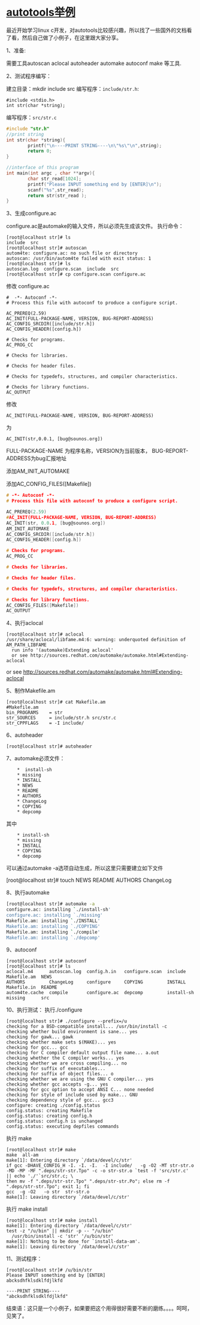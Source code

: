 # [autotools举例](http://www.xxlinux.com/linux/article/development/soft/20071118/12163.html)


最近开始学习linux c开发，对autotools比较感兴趣，所以找了一些国外的文档看了看，然后自己做了小例子，在这里跟大家分享。

1、准备:

需要工具autoscan aclocal autoheader automake autoconf make 等工具.

2、测试程序编写：

建立目录：mkdir include src 编写程序：`include/str.h`:

```
#include <stdio.h>
int str(char *string);
```
编写程序：`src/str.c`

```C
#include "str.h"
//print string
int str(char *string){
        printf("\n----PRINT STRING----\n\"%s\"\n",string);
        return 0;
}

//interface of this program
int main(int argc , char **argv){
        char str_read[1024];
        printf("Please INPUT something end by [ENTER]\n");
        scanf("%s",str_read);
        return str(str_read );
}
```

3、生成configure.ac

configure.ac是automake的输入文件，所以必须先生成该文件。 执行命令：

```
[root@localhost str]# ls
include  src
[root@localhost str]# autoscan
autom4te: configure.ac: no such file or directory
autoscan: /usr/bin/autom4te failed with exit status: 1
[root@localhost str]# ls
autoscan.log  configure.scan  include  src
[root@localhost str]# cp configure.scan configure.ac
```

修改 configure.ac

```
#  -*- Autoconf -*-
# Process this file with autoconf to produce a configure script.

AC_PREREQ(2.59)
AC_INIT(FULL-PACKAGE-NAME, VERSION, BUG-REPORT-ADDRESS)
AC_CONFIG_SRCDIR([include/str.h])
AC_CONFIG_HEADER([config.h])

# Checks for programs.
AC_PROG_CC

# Checks for libraries.

# Checks for header files.

# Checks for typedefs, structures, and compiler characteristics.

# Checks for library functions.
AC_OUTPUT
```

修改
```
AC_INIT(FULL-PACKAGE-NAME, VERSION, BUG-REPORT-ADDRESS)
```
为
```
AC_INIT(str,0.0.1, [bug@sounos.org])
```
FULL-PACKAGE-NAME 为程序名称，VERSION为当前版本， BUG-REPORT-ADDRESS为bug汇报地址

添加AM_INIT_AUTOMAKE


添加AC_CONFIG_FILES([Makefile])

```C
# -*- Autoconf -*-
# Process this file with autoconf to produce a configure script.

AC_PREREQ(2.59)
#AC_INIT(FULL-PACKAGE-NAME, VERSION, BUG-REPORT-ADDRESS)
AC_INIT(str, 0.0.1, [bug@sounos.org])
AM_INIT_AUTOMAKE
AC_CONFIG_SRCDIR([include/str.h])
AC_CONFIG_HEADER([config.h])

# Checks for programs.
AC_PROG_CC

# Checks for libraries.

# Checks for header files.

# Checks for typedefs, structures, and compiler characteristics.

# Checks for library functions.
AC_CONFIG_FILES([Makefile])
AC_OUTPUT
```

4、执行aclocal

```
[root@localhost str]# aclocal
/usr/share/aclocal/libfame.m4:6: warning: underquoted definition of AM_PATH_LIBFAME
  run info '(automake)Extending aclocal'
  or see http://sources.redhat.com/automake/automake.html#Extending-aclocal
```

or see http://sources.redhat.com/automake/automake.html#Extending-aclocal

5、制作Makefile.am

```
[root@localhost str]# cat Makefile.am
#Makefile.am
bin_PROGRAMS    = str
str_SOURCES     = include/str.h src/str.c
str_CPPFLAGS    = -I include/
```

6、autoheader
```
[root@localhost str]# autoheader
```

7、automake必须文件：
```
    *  install-sh
    * missing
    * INSTALL
    * NEWS
    * README
    * AUTHORS
    * ChangeLog
    * COPYING
    * depcomp
```

其中

```
    * install-sh
    * missing
    * INSTALL
    * COPYING
    * depcomp
```

可以通过automake -a选项自动生成，所以这里只需要建立如下文件

[root@localhost str]# touch NEWS README AUTHORS ChangeLog

8、执行automake

```bash
[root@localhost str]# automake -a
configure.ac: installing `./install-sh'
configure.ac: installing `./missing'
Makefile.am: installing `./INSTALL'
Makefile.am: installing `./COPYING'
Makefile.am: installing `./compile'
Makefile.am: installing `./depcomp'
```

9、autoconf

```
[root@localhost str]# autoconf
[root@localhost str]# ls
aclocal.m4      autoscan.log  config.h.in   configure.scan  include     Makefile.am  NEWS
AUTHORS         ChangeLog     configure     COPYING         INSTALL     Makefile.in  README
autom4te.cache  compile       configure.ac  depcomp         install-sh  missing      src
```

10、执行测试： 执行./configure

```
[root@localhost str]# ./configure --prefix=/u
checking for a BSD-compatible install... /usr/bin/install -c
checking whether build environment is sane... yes
checking for gawk... gawk
checking whether make sets $(MAKE)... yes
checking for gcc... gcc
checking for C compiler default output file name... a.out
checking whether the C compiler works... yes
checking whether we are cross compiling... no
checking for suffix of executables...
checking for suffix of object files... o
checking whether we are using the GNU C compiler... yes
checking whether gcc accepts -g... yes
checking for gcc option to accept ANSI C... none needed
checking for style of include used by make... GNU
checking dependency style of gcc... gcc3
configure: creating ./config.status
config.status: creating Makefile
config.status: creating config.h
config.status: config.h is unchanged
config.status: executing depfiles commands
```

执行 make

```
[root@localhost str]# make
make  all-am
make[1]: Entering directory `/data/devel/c/str'
if gcc -DHAVE_CONFIG_H -I. -I. -I.  -I include/   -g -O2 -MT str-str.o -MD -MP -MF ".deps/str-str.Tpo" -c -o str-str.o `test -f 'src/str.c' || echo './'`src/str.c; \
then mv -f ".deps/str-str.Tpo" ".deps/str-str.Po"; else rm -f ".deps/str-str.Tpo"; exit 1; fi
gcc  -g -O2   -o str  str-str.o
make[1]: Leaving directory `/data/devel/c/str'
```

执行 make install

```
[root@localhost str]# make install
make[1]: Entering directory `/data/devel/c/str'
test -z "/u/bin" || mkdir -p -- "/u/bin"
  /usr/bin/install -c 'str' '/u/bin/str'
make[1]: Nothing to be done for `install-data-am'.
make[1]: Leaving directory `/data/devel/c/str'
```

11、测试程序：

```
[root@localhost str]# /u/bin/str
Please INPUT something end by [ENTER]
abcksdhfklsdklfdjlkfd

----PRINT STRING----
"abcksdhfklsdklfdjlkfd"
```

结束语：这只是一个小例子，如果要把这个用得很好需要不断的磨练。。。。呵呵，见笑了。
